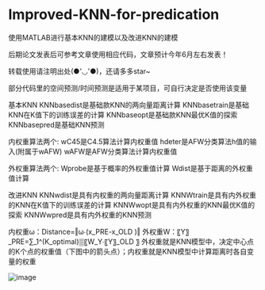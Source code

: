 # Improved-KNN-for-predication
使用MATLAB进行基本KNN的建模以及改进KNN的建模

后期论文发表后可参考文章使用相应代码，文章预计今年6月左右发表！

转载使用请注明出处(●'◡'●)，还请多多star~

部分代码里的空间预测/时间预测是适用于某项目，可自行决定是否使用该变量

基本KNN
KNNbasedist是基础款KNN的两向量距离计算
KNNbasetrain是基础KNN在K值下的训练误差的计算
KNNbaseopt是基础款KNN最优K值的探索
KNNbasepred是基础KNN预测

内权重算法两个:
wC45是C4.5算法计算内权重值
hdeter是AFW分类算法h值的输入(附属于wAFW)
wAFW是AFW分类算法计算内权重值

外权重算法两个:
Wprobe是基于概率的外权重值计算
Wdist是基于距离的外权重值计算

改进KNN
KNNwdist是具有内权重的两向量距离计算
KNNWtrain是具有内外权重的KNN在K值下的训练误差的计算
KNNWwopt是具有内外权重的KNN最优K值的探索
KNNWwpred是具有内外权重的KNN预测

内权重ω：Distance=‖ω∙(x_PRE-x_OLD )‖
外权重W：〖Y〗_PRE=∑_1^(K_optimal)▒〖W_Y∙〖Y〗_OLD 〗
外权重就是KNN模型中，决定中心点的K个点的权重值（下图中的箭头点）；内权重就是KNN模型中计算距离时各自变量的权重

![image](https://user-images.githubusercontent.com/55230503/111304230-73bb4f00-8690-11eb-83f5-e4ef55360c78.png)
